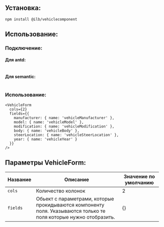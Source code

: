## Установка:

```
npm install @ilb/vehiclecomponent
```

## Использование:

### Подключение:

#### Для antd:

```

```

#### Для semantic:

```

```

### Использование:

```
<VehicleForm
  cols={2}
  fields={{
    manufacturer: { name: 'vehicleManufacturer' },
    model: { name: 'vehicleModel' },
    modification: { name: 'vehicleModification' },
    body: { name: 'vehicleBody' },
    steerLocation: { name: 'vehicleSteerLocation' },
    year: { name: 'vehicleYear' }
  }}
/>
```

## Параметры VehicleForm:

| Название | Описание                                                                                                          | Значение по умолчанию |
| -------- | ----------------------------------------------------------------------------------------------------------------- | --------------------- |
| `cols`   | Количество колонок                                                                                                | 2                     |
| `fields` | Обьект с параметрами, которые прокидываются компоненту поля. Указываются только те поля которые нужно отобразить. | {}                    |

